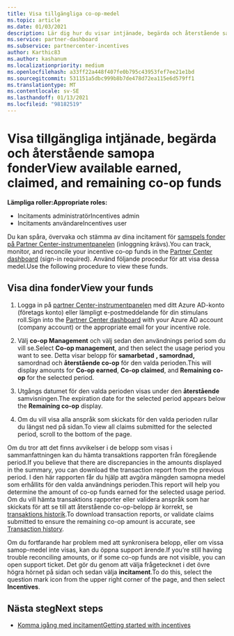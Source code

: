 ```yaml
---
title: Visa tillgängliga co-op-medel
ms.topic: article
ms.date: 01/03/2021
description: Lär dig hur du visar intjänade, begärda och återstående samopna fonder, Visa förfallo datum och stämma av inkonsekventa belopp.
ms.service: partner-dashboard
ms.subservice: partnercenter-incentives
author: Karthic83
ms.author: kashanum
ms.localizationpriority: medium
ms.openlocfilehash: a33ff22a448f407fe0b795c43953fef7ee21e1bd
ms.sourcegitcommit: 531151a5dbc999b8b7de478d72ea115e6d579ff1
ms.translationtype: MT
ms.contentlocale: sv-SE
ms.lasthandoff: 01/13/2021
ms.locfileid: "98182519"
---
```

# <a name="view-available-earned-claimed-and-remaining-co-op-funds"></a><span data-ttu-id="e5f31-103">Visa tillgängliga intjänade, begärda och återstående samopa fonder</span><span class="sxs-lookup"><span data-stu-id="e5f31-103">View available earned, claimed, and remaining co-op funds</span></span>

<span data-ttu-id="e5f31-104">**Lämpliga roller:**</span><span class="sxs-lookup"><span data-stu-id="e5f31-104">**Appropriate roles:**</span></span>

- <span data-ttu-id="e5f31-105">Incitaments administratör</span><span class="sxs-lookup"><span data-stu-id="e5f31-105">Incentives admin</span></span>
- <span data-ttu-id="e5f31-106">Incitaments användare</span><span class="sxs-lookup"><span data-stu-id="e5f31-106">Incentives user</span></span>

<span data-ttu-id="e5f31-107">Du kan spåra, övervaka och stämma av dina incitament för [samspels fonder på Partner Center-instrumentpanelen](https://partner.microsoft.com/dashboard/) (inloggning krävs).</span><span class="sxs-lookup"><span data-stu-id="e5f31-107">You can track, monitor, and reconcile your incentive co-op funds in the [Partner Center dashboard](https://partner.microsoft.com/dashboard/) (sign-in required).</span></span> <span data-ttu-id="e5f31-108">Använd följande procedur för att visa dessa medel.</span><span class="sxs-lookup"><span data-stu-id="e5f31-108">Use the following procedure to view these funds.</span></span>

## <a name="view-your-funds"></a><span data-ttu-id="e5f31-109">Visa dina fonder</span><span class="sxs-lookup"><span data-stu-id="e5f31-109">View your funds</span></span>

1. <span data-ttu-id="e5f31-110">Logga in på [partner Center-instrumentpanelen](https://partner.microsoft.com/dashboard/) med ditt Azure AD-konto (företags konto) eller lämpligt e-postmeddelande för din stimulans roll.</span><span class="sxs-lookup"><span data-stu-id="e5f31-110">Sign into the [Partner Center dashboard](https://partner.microsoft.com/dashboard/) with your Azure AD account (company account) or the appropriate email for your incentive role.</span></span>

2. <span data-ttu-id="e5f31-111">Välj **co-op Management** och välj sedan den användnings period som du vill se.</span><span class="sxs-lookup"><span data-stu-id="e5f31-111">Select **Co-op management**, and then select the usage period you want to see.</span></span> <span data-ttu-id="e5f31-112">Detta visar belopp för **samarbetad** **, samordnad,** samordnad och **återstående co-op** för den valda perioden.</span><span class="sxs-lookup"><span data-stu-id="e5f31-112">This will display amounts for **Co-op earned**, **Co-op claimed**, and **Remaining co-op** for the selected period.</span></span>

3. <span data-ttu-id="e5f31-113">Utgångs datumet för den valda perioden visas under den **återstående** samvisningen.</span><span class="sxs-lookup"><span data-stu-id="e5f31-113">The expiration date for the selected period appears below the **Remaining co-op** display.</span></span>  

4. <span data-ttu-id="e5f31-114">Om du vill visa alla anspråk som skickats för den valda perioden rullar du längst ned på sidan.</span><span class="sxs-lookup"><span data-stu-id="e5f31-114">To view all claims submitted for the selected period, scroll to the bottom of the page.</span></span>

<span data-ttu-id="e5f31-115">Om du tror att det finns avvikelser i de belopp som visas i sammanfattningen kan du hämta transaktions rapporten från föregående period.</span><span class="sxs-lookup"><span data-stu-id="e5f31-115">If you believe that there are discrepancies in the amounts displayed in the summary, you can download the transaction report from the previous period.</span></span> <span data-ttu-id="e5f31-116">I den här rapporten får du hjälp att avgöra mängden samopna medel som erhållits för den valda användnings perioden.</span><span class="sxs-lookup"><span data-stu-id="e5f31-116">This report will help you determine the amount of co-op funds earned for the selected usage period.</span></span> <span data-ttu-id="e5f31-117">Om du vill hämta transaktions rapporter eller validera anspråk som har skickats för att se till att återstående co-op-belopp är korrekt, se [transaktions historik](./payout-statement.md#transaction-history).</span><span class="sxs-lookup"><span data-stu-id="e5f31-117">To download transaction reports, or validate claims submitted to ensure the remaining co-op amount is accurate, see [Transaction history](./payout-statement.md#transaction-history).</span></span>

<span data-ttu-id="e5f31-118">Om du fortfarande har problem med att synkronisera belopp, eller om vissa samop-medel inte visas, kan du öppna support ärende.</span><span class="sxs-lookup"><span data-stu-id="e5f31-118">If you’re still having trouble reconciling amounts, or if some co-op funds are not visible, you can open support ticket.</span></span> <span data-ttu-id="e5f31-119">Det gör du genom att välja frågetecknet i det övre högra hörnet på sidan och sedan välja **incitament**.</span><span class="sxs-lookup"><span data-stu-id="e5f31-119">To do this, select the question mark icon from the upper right corner of the page, and then select **Incentives**.</span></span>

## <a name="next-steps"></a><span data-ttu-id="e5f31-120">Nästa steg</span><span class="sxs-lookup"><span data-stu-id="e5f31-120">Next steps</span></span>

- [<span data-ttu-id="e5f31-121">Komma igång med incitament</span><span class="sxs-lookup"><span data-stu-id="e5f31-121">Getting started with incentives</span></span>](incentives-get-started-intro.md)